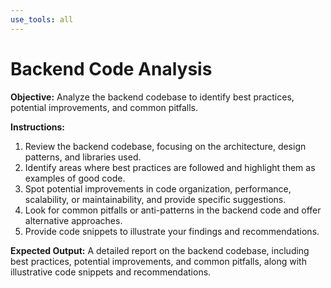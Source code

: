 ```yaml
---
use_tools: all
---
```

# Backend Code Analysis

**Objective:** Analyze the backend codebase to identify best practices, potential improvements, and common pitfalls.

**Instructions:**
1. Review the backend codebase, focusing on the architecture, design patterns, and libraries used.
2. Identify areas where best practices are followed and highlight them as examples of good code.
3. Spot potential improvements in code organization, performance, scalability, or maintainability, and provide specific suggestions.
4. Look for common pitfalls or anti-patterns in the backend code and offer alternative approaches.
5. Provide code snippets to illustrate your findings and recommendations.

**Expected Output:** A detailed report on the backend codebase, including best practices, potential improvements, and common pitfalls, along with illustrative code snippets and recommendations.
